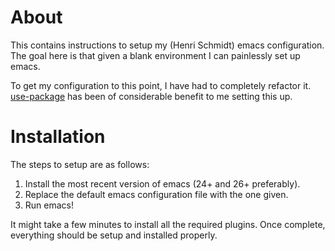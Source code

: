 About
=====

This contains instructions to setup my (Henri Schmidt) emacs
configuration. The goal here is that given a blank environment I can
painlessly set up emacs.

To get my configuration to this point, I have had to completely
refactor it. [use-package](https://github.com/jwiegley/use-package)
has been of considerable benefit to me setting this up.

Installation
============

The steps to setup are as follows:

1. Install the most recent version of emacs (24+ and 26+ preferably).
2. Replace the default emacs configuration file with the one given.
3. Run emacs!

It might take a few minutes to install all the required plugins. Once
complete, everything should be setup and installed properly.